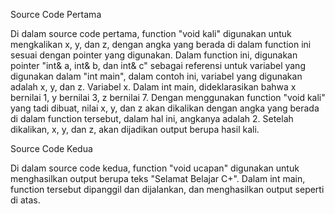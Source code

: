 Source Code Pertama 

Di dalam source code pertama, function "void kali" digunakan untuk mengkalikan x, y, dan z, dengan angka yang berada di dalam function ini sesuai dengan pointer yang digunakan. Dalam function ini, digunakan pointer "int& a, int& b, dan int& c" sebagai referensi untuk variabel yang digunakan dalam "int main", dalam contoh ini, variabel yang digunakan adalah x, y, dan z. Variabel x. Dalam int main, dideklarasikan bahwa x bernilai 1, y bernilai 3, z bernilai 7. Dengan menggunakan function "void kali" yang tadi dibuat, nilai x, y, dan z akan dikalikan dengan angka yang berada di dalam function tersebut, dalam hal ini, angkanya adalah 2. Setelah dikalikan, x, y, dan z, akan dijadikan output berupa hasil kali.

 Source Code Kedua 
 
 Di dalam source code kedua, function "void ucapan" digunakan untuk menghasilkan output berupa teks "Selamat Belajar C+". Dalam int main, function tersebut dipanggil dan dijalankan, dan menghasilkan output seperti di atas.